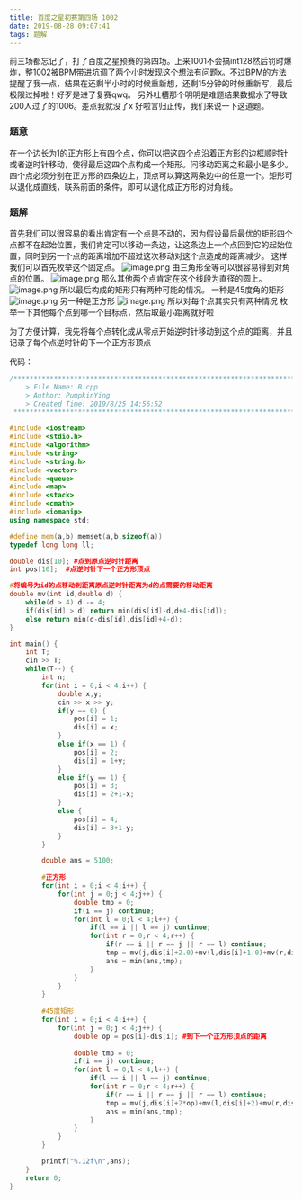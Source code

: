 ```yaml
---
title: 百度之星初赛第四场 1002
date: 2019-08-28 09:07:41
tags: 题解
---
```


前三场都忘记了，打了百度之星预赛的第四场。上来1001不会搞int128然后罚时爆炸，整1002被BPM带进坑调了两个小时发现这个想法有问题x。不过BPM的方法提醒了我一点，结果在还剩半小时的时候重新想，还剩15分钟的时候重新写，最后极限过掉啦！好歹是进了复赛qwq。
另外吐槽那个明明是难题结果数据水了导致200人过了的1006。差点我就没了x
好啦言归正传，我们来说一下这道题。

### 题意
在一个边长为1的正方形上有四个点，你可以把这四个点沿着正方形的边框顺时针或者逆时针移动，使得最后这四个点构成一个矩形。问移动距离之和最小是多少。四个点必须分别在正方形的四条边上，顶点可以算这两条边中的任意一个。矩形可以退化成直线，联系前面的条件，即可以退化成正方形的对角线。

### 题解
首先我们可以很容易的看出肯定有一个点是不动的，因为假设最后最优的矩形四个点都不在起始位置，我们肯定可以移动一条边，让这条边上一个点回到它的起始位置，同时到另一个点的距离增加不超过这次移动对这个点造成的距离减少。
这样我们可以首先枚举这个固定点。
![image.png](https://i.loli.net/2019/08/27/BP2E8jwb6eoVpSU.png)
由三角形全等可以很容易得到对角点的位置。
![image.png](https://i.loli.net/2019/08/27/odceEpNs1PMCivX.png)
那么其他两个点肯定在这个线段为直径的圆上。
![image.png](https://i.loli.net/2019/08/27/GwhKJyTdFf4UjIl.png)
所以最后构成的矩形只有两种可能的情况。
一种是45度角的矩形
![image.png](https://i.loli.net/2019/08/27/Nn2fKbzl5iSEesh.png)
另一种是正方形
![image.png](https://i.loli.net/2019/08/27/67ncB3xzLf9kheE.png)
所以对每个点其实只有两种情况
枚举一下其他每个点到哪一个目标点，然后取最小距离就好啦

为了方便计算，我先将每个点转化成从零点开始逆时针移动到这个点的距离，并且记录了每个点逆时针的下一个正方形顶点

代码：
```c++
/*************************************************************************
    > File Name: B.cpp
    > Author: PumpkinYing
    > Created Time: 2019/8/25 14:56:52
 ************************************************************************/

#include <iostream>
#include <stdio.h>
#include <algorithm>
#include <string>
#include <string.h>
#include <vector>
#include <queue>
#include <map>
#include <stack>
#include <cmath>
#include <iomanip>
using namespace std;

#define mem(a,b) memset(a,b,sizeof(a))
typedef long long ll;

double dis[10]; #点到原点逆时针距离
int pos[10];  #点逆时针下一个正方形顶点

#将编号为id的点移动到距离原点逆时针距离为d的点需要的移动距离
double mv(int id,double d) { 
	while(d > 4) d -= 4;
	if(dis[id] > d) return min(dis[id]-d,d+4-dis[id]);
	else return min(d-dis[id],dis[id]+4-d);
}

int main() {
	int T;
	cin >> T;
	while(T--) {
		int n;
		for(int i = 0;i < 4;i++) {
			double x,y;
			cin >> x >> y;
			if(y == 0) {
				pos[i] = 1;
				dis[i] = x;
			}
			else if(x == 1) {
				pos[i] = 2;
				dis[i] = 1+y;
			}
			else if(y == 1) {
				pos[i] = 3;
				dis[i] = 2+1-x;
			}
			else {
				pos[i] = 4;
				dis[i] = 3+1-y;
			}
		}

		double ans = 5100;
		
		#正方形
		for(int i = 0;i < 4;i++) {
			for(int j = 0;j < 4;j++) {
				double tmp = 0;
				if(i == j) continue;
				for(int l = 0;l < 4;l++) {
					if(l == i || l == j) continue;
					for(int r = 0;r < 4;r++) {
						if(r == i || r == j || r == l) continue;
						tmp = mv(j,dis[i]+2.0)+mv(l,dis[i]+1.0)+mv(r,dis[i]+3.0);
						ans = min(ans,tmp);
					}
				}
			}
		}
        
        #45度矩形
		for(int i = 0;i < 4;i++) {
			for(int j = 0;j < 4;j++) {
				double op = pos[i]-dis[i]; #到下一个正方形顶点的距离
				
				double tmp = 0;
				if(i == j) continue;
				for(int l = 0;l < 4;l++) {
					if(l == i || l == j) continue;
					for(int r = 0;r < 4;r++) {
						if(r == i || r == j || r == l) continue;
						tmp = mv(j,dis[i]+2*op)+mv(l,dis[i]+2)+mv(r,dis[i]+2+2*op);
						ans = min(ans,tmp);
					}
				}
			}
		}

		printf("%.12f\n",ans);
	}
    return 0;
}
```
